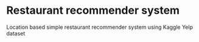 # Restaurant recommender system
 Location based simple restaurant recommender system using Kaggle Yelp dataset
